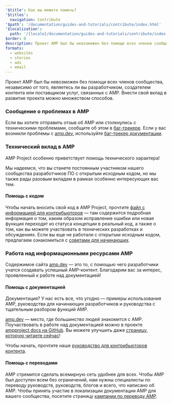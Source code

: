 ```yaml
---
'$title': Как вы можете помочь?
'$titles':
  navigation: Contribute
'$path': '/documentation/guides-and-tutorials/contribute/index.html'
'$localization':
  path: '/{locale}/documentation/guides-and-tutorials/contribute/index.html'
$order: 0
description: Проект AMP был бы невозможен без помощи всех членов сообщества, независимо от того, являетесь ли вы разработчиком, создателем контента или поставщиком услуг, связанных с AMP.
formats:
  - websites
  - stories
  - ads
  - email
---
```


Проект AMP был бы невозможен без помощи всех членов сообщества, независимо от того, являетесь ли вы разработчиком, создателем контента или поставщиком услуг, связанных с AMP. Внести свой вклад в развитие проекта можно множеством способов.

### Сообщение о проблемах в AMP

Если вы хотите отправить отзыв об AMP или столкнулись с техническими проблемами, сообщите об этом в [баг-трекере](https://github.com/ampproject/amphtml/issues). Если у вас возникли проблемы с [amp.dev](https://amp.dev), используйте [баг-трекер документации](https://github.com/ampproject/docs/issues).

### Технический вклад в AMP

AMP Project особенно приветствует помощь технического характера!

Мы надеемся, что вы станете постоянным участником нашего сообщества разработчиков ПО с открытым исходным кодом, но мы также рады разовым вкладам в рамках особенно интересующих вас тем.

#### Помощь с кодом

Чтобы начать вносить свой код в AMP Project, прочтите [файл с информацией для контрибьюторов](https://github.com/ampproject/amphtml/blob/main/docs/contributing.md) — там содержится подробная информация о том, каким образом исправление ошибки или новая функция переходят из статуса концепции в реальный код, а также о том, как вы можете участвовать в технических разработках и обсуждениях. Если вы еще не работали с открытым исходным кодом, предлагаем ознакомиться с [советами для начинающих](https://github.com/ampproject/amphtml/blob/main/docs/contributing.md#contributing-code).

### Работа над информационными ресурсами AMP

Содержимое сайта [amp.dev](https://amp.dev) — это то, с помощью чего разработчики учатся создавать успешный AMP-контент. Благодарим вас за интерес, проявленный к работе над документацией!

#### Помощь с документацией

Документация? У нас есть все, что угодно — примеры использования AMP, руководства для начинающих разработчиков и руководства с тщательным разбором функций AMP.

[amp.dev](https://amp.dev) — место, где большинство людей знакомится с AMP. Поучаствовать в работе над документацией можно в проекте [ampproject docs на GitHub](https://github.com/ampproject/docs). Вы можете улучшить даже [страницу, которую читаете сейчас](https://github.com/ampproject/docs/blob/master/content/docs/contribute/contribute.md)!

Чтобы начать, прочтите наше [руководство для контрибьюторов контента](contribute-documentation/index.md?format=websites).

#### Помощь с переводами

AMP стремится сделать всемирную сеть удобнее для всех. Чтобы AMP был доступен всем без ограничений, нам нужны специалисты по переводу руководств, руководств, блогов и всего, что написано об AMP. Чтобы принять участие в локализации документации AMP для вашего сообщества, посетите страницу [кампании по переводу AMP](translations/?format=websites).

